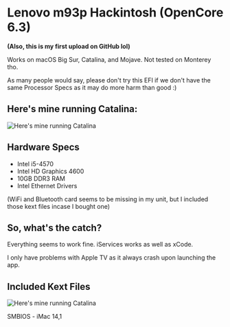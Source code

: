 # Lenovo m93p Hackintosh (OpenCore 6.3)
**(Also, this is my first upload on GitHub lol)**


Works on macOS Big Sur, Catalina, and Mojave. Not tested on Monterey tho.

As many people would say, please don't try this EFI if we don't have the same Processor Specs as it may do more harm than good :)

## Here's mine running Catalina:

![Here's mine running Catalina](https://i.imgur.com/vbXR2R7.png)

## Hardware Specs
- Intel i5-4570
- Intel HD Graphics 4600
- 10GB DDR3 RAM
- Intel Ethernet Drivers 

(WiFi and Bluetooth card seems to be missing in my unit, but I included those kext files incase I bought one)

## So, what's the catch?

Everything seems to work fine. iServices works as well as xCode.

I only have problems with Apple TV as it always crash upon launching the app.

## Included Kext Files

![Here's mine running Catalina](https://i.imgur.com/mJkI0jk.png)

SMBIOS - iMac 14,1
